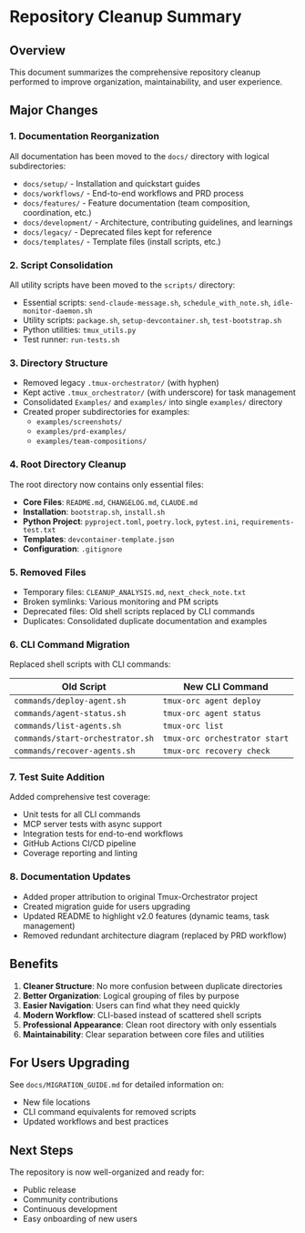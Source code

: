 # Repository Cleanup Summary

## Overview
This document summarizes the comprehensive repository cleanup performed to improve organization, maintainability, and user experience.

## Major Changes

### 1. Documentation Reorganization
All documentation has been moved to the `docs/` directory with logical subdirectories:

- `docs/setup/` - Installation and quickstart guides
- `docs/workflows/` - End-to-end workflows and PRD process
- `docs/features/` - Feature documentation (team composition, coordination, etc.)
- `docs/development/` - Architecture, contributing guidelines, and learnings
- `docs/legacy/` - Deprecated files kept for reference
- `docs/templates/` - Template files (install scripts, etc.)

### 2. Script Consolidation
All utility scripts have been moved to the `scripts/` directory:

- Essential scripts: `send-claude-message.sh`, `schedule_with_note.sh`, `idle-monitor-daemon.sh`
- Utility scripts: `package.sh`, `setup-devcontainer.sh`, `test-bootstrap.sh`
- Python utilities: `tmux_utils.py`
- Test runner: `run-tests.sh`

### 3. Directory Structure
- Removed legacy `.tmux-orchestrator/` (with hyphen)
- Kept active `.tmux_orchestrator/` (with underscore) for task management
- Consolidated `Examples/` and `examples/` into single `examples/` directory
- Created proper subdirectories for examples:
  - `examples/screenshots/`
  - `examples/prd-examples/`
  - `examples/team-compositions/`

### 4. Root Directory Cleanup
The root directory now contains only essential files:

- **Core Files**: `README.md`, `CHANGELOG.md`, `CLAUDE.md`
- **Installation**: `bootstrap.sh`, `install.sh`
- **Python Project**: `pyproject.toml`, `poetry.lock`, `pytest.ini`, `requirements-test.txt`
- **Templates**: `devcontainer-template.json`
- **Configuration**: `.gitignore`

### 5. Removed Files
- Temporary files: `CLEANUP_ANALYSIS.md`, `next_check_note.txt`
- Broken symlinks: Various monitoring and PM scripts
- Deprecated files: Old shell scripts replaced by CLI commands
- Duplicates: Consolidated duplicate documentation and examples

### 6. CLI Command Migration
Replaced shell scripts with CLI commands:

| Old Script | New CLI Command |
|------------|-----------------|
| `commands/deploy-agent.sh` | `tmux-orc agent deploy` |
| `commands/agent-status.sh` | `tmux-orc agent status` |
| `commands/list-agents.sh` | `tmux-orc list` |
| `commands/start-orchestrator.sh` | `tmux-orc orchestrator start` |
| `commands/recover-agents.sh` | `tmux-orc recovery check` |

### 7. Test Suite Addition
Added comprehensive test coverage:

- Unit tests for all CLI commands
- MCP server tests with async support
- Integration tests for end-to-end workflows
- GitHub Actions CI/CD pipeline
- Coverage reporting and linting

### 8. Documentation Updates
- Added proper attribution to original Tmux-Orchestrator project
- Created migration guide for users upgrading
- Updated README to highlight v2.0 features (dynamic teams, task management)
- Removed redundant architecture diagram (replaced by PRD workflow)

## Benefits

1. **Cleaner Structure**: No more confusion between duplicate directories
2. **Better Organization**: Logical grouping of files by purpose
3. **Easier Navigation**: Users can find what they need quickly
4. **Modern Workflow**: CLI-based instead of scattered shell scripts
5. **Professional Appearance**: Clean root directory with only essentials
6. **Maintainability**: Clear separation between core files and utilities

## For Users Upgrading

See `docs/MIGRATION_GUIDE.md` for detailed information on:
- New file locations
- CLI command equivalents for removed scripts
- Updated workflows and best practices

## Next Steps

The repository is now well-organized and ready for:
- Public release
- Community contributions
- Continuous development
- Easy onboarding of new users
